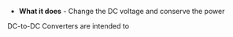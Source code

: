 + **What it does** - Change the DC voltage and conserve the power

DC-to-DC Converters are intended to 